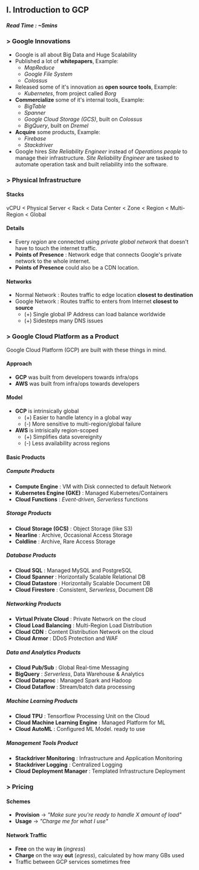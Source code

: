 ## I. Introduction to GCP

##### Read Time : ~5mins

### > Google Innovations 

- Google is all about Big Data and Huge Scalability
- Published a lot of **whitepapers**, Example:
  - _MapReduce_
  - _Google File System_
  - _Colossus_
- Released some of it's innovation as **open source tools**, Example:
  - _Kubernetes_, from project called _Borg_
- **Commercialize** some of it's internal tools, Example:
  - _BigTable_
  - _Spanner_
  - _Google Cloud Storage (GCS)_, built on _Colossus_
  -  _BigQuery_, built on _Dremel_
- **Acquire** some products, Example:
  - _Firebase_
  - _Stackdriver_
- Google hires _Site Reliability Engineer_ instead of _Operations people_ to manage their infrastructure. _Site Reliability Engineer_ are tasked to automate operation task and built reliability into the software.

### > Physical Infrastructure

#### Stacks

vCPU < Physical Server < Rack < Data Center < Zone < Region < Multi-Region < Global

#### Details

- Every _region_ are connected using _private global network_ that doesn't have to touch the internet traffic.
- **Points of Presence** : Network edge that connects Google's private network to the whole internet.
- **Points of Presence** could also be a CDN location.

#### Networks

- Normal Network : Routes traffic to edge location **closest to destination**
- Google Network : Routes traffic to enters from Internet **closest to source**
  - (+) Single global IP Address can load balance worldwide
  - (+) Sidesteps many DNS issues

### > Google Cloud Platform as a Product

Google Cloud Platform (GCP) are built with these things in mind.

#### Approach

- **GCP** was built from developers towards infra/ops
- **AWS** was built from infra/ops towards developers

#### Model

- **GCP** is intrinsically global
  - (+) Easier to handle latency in a global way
  - (-) More sensitive to multi-region/global failure
- **AWS** is intrisically region-scoped
  - (+) Simplifies data sovereignity
  - (-) Less availability across regions

#### Basic Products

##### Compute Products

- **Compute Engine** : VM with Disk connected to default Network
- **Kubernetes Engine (GKE)** : Managed Kubernetes/Containers
- **Cloud Functions** : _Event-driven_, _Serverless_ functions

##### Storage Products

- **Cloud Storage (GCS)** : Object Storage (like S3)
- **Nearline** : Archive, Occasional Access Storage
- **Coldline** : Archive, Rare Access Storage

##### Database Products

- **Cloud SQL** : Managed MySQL and PostgreSQL
- **Cloud Spanner** : Horizontally Scalable Relational DB
- **Cloud Datastore** : Horizontally Scalable Document DB 
- **Cloud Firestore** : Consistent, _Serverless_, Document DB

##### Networking Products

- **Virtual Private Cloud** : Private Network on the cloud
- **Cloud Load Balancing** : Multi-Region Load Distribution
- **Cloud CDN** : Content Distribution Network on the cloud
- **Cloud Armor** : DDoS Protection and WAF 

##### Data and Analytics Products

- **Cloud Pub/Sub** : Global Real-time Messaging
- **BigQuery** : _Serverless_, Data Warehouse & Analytics
- **Cloud Dataproc** : Managed Spark and Hadoop
- **Cloud Dataflow** : Stream/batch data processing

##### Machine Learning Products

- **Cloud TPU** : Tensorflow Processing Unit on the Cloud
- **Cloud Machine Learning Engine** : Managed Platform for ML
- **Cloud AutoML** : Configured ML Model. ready to use

##### Management Tools Product

- **Stackdriver Monitoring** : Infrastructure and Application Monitoring
- **Stackdriver Logging** : Centralized Logging
- **Cloud Deployment Manager** : Templated Infrastructure Deployment

### > Pricing

#### Schemes

- **Provision** -> _"Make sure you're ready to handle X amount of load"_
- **Usage** -> _"Charge me for what I use"_

#### Network Traffic

- **Free** on the way **in** (_ingress_)
- **Charge** on the way **out** (_egress_), calculated by how many GBs used
- Traffic between GCP services sometimes free